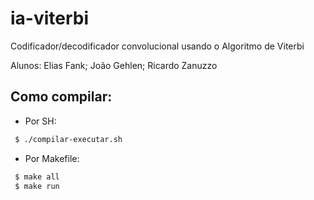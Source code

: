 # ia-viterbi
Codificador/decodificador convolucional usando o Algoritmo de Viterbi

Alunos: Elias Fank; João Gehlen; Ricardo Zanuzzo


## Como compilar:
 * Por SH: 
 ```sh
  $ ./compilar-executar.sh
```

* Por Makefile: 
 ```sh
  $ make all
  $ make run
```

